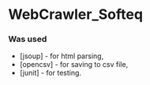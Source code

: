 # WebCrawler_Softeq

### Was used 
* [jsoup] - for html parsing, 
* [opencsv] - for saving to csv file, 
* [junit] - for testing. 
